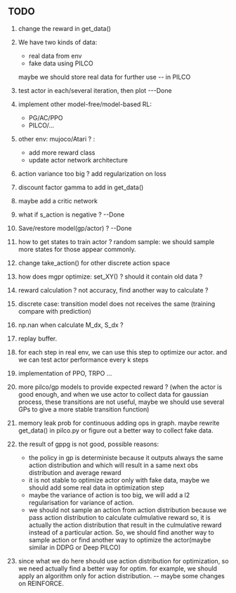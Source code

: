 ## TODO

1. change the reward in get_data()
2. We have two kinds of data: 
    - real data from env
    - fake data using PILCO
    
    maybe we should store real data for further use -- in PILCO
    
3. test actor in each/several iteration, then plot ---Done
4. implement other model-free/model-based RL:
    - PG/AC/PPO
    - PILCO/...

5. other env: mujoco/Atari ? :
    - add more reward class
    - update actor network architecture
    
6. action variance too big ? add regularization on loss

7. discount factor gamma to add in get_data()

8. maybe add a critic network

9. what if s_action is negative ?  --Done

10. Save/restore model(gp/actor) ? --Done

11. how to get states to train actor ? random sample: we should sample more states for those appear commonly.

12. change take_action() for other discrete action space

13. how does mgpr optimize: set_XY() ? should it contain old data ?

14. reward calculation ? not accuracy, find another way to calculate ?

15. discrete case: transition model does not receives the same (training compare with prediction)

16. np.nan when calculate M_dx, S_dx ?

17. replay buffer. 

18. for each step in real env, we can use this step to optimize our actor. and we can test actor performance every k steps

19. implementation of PPO, TRPO ...

20. more pilco/gp models to provide expected reward ? (when the actor is good enough, and when we use actor to collect data
for gaussian process, these transitions are not useful, maybe we should use several GPs to give a more stable transition function)

21. memory leak prob for continuous adding ops in graph. maybe rewrite get_data() in pilco.py or figure out a better
way to collect fake data.

22. the result of gppg is not good, possible reasons:
    - the policy in gp is deterministe because it outputs always the same action distribution and which will result in a 
    same next obs distribution and average reward 
    - it is not stable to optimize actor only with fake data, maybe we should add some real data in optimization step
    - maybe the variance of action is too big, we will add a l2 regularisation for variance of action.
    - we should not sample an action from action distribution because we pass action distribution to calculate culmulative reward
    so, it is actually the action distribution that result in the culmulative reward instead of a particular action. So, we 
    should find another way to sample action or find another way to optimize the actor(maybe similar in DDPG or Deep PILCO)

23. since what we do here should use action distribution for optimization, so we need actually find a better way for optim.
for example, we should apply an algorithm only for action distribution. -- maybe some changes on REINFORCE.
